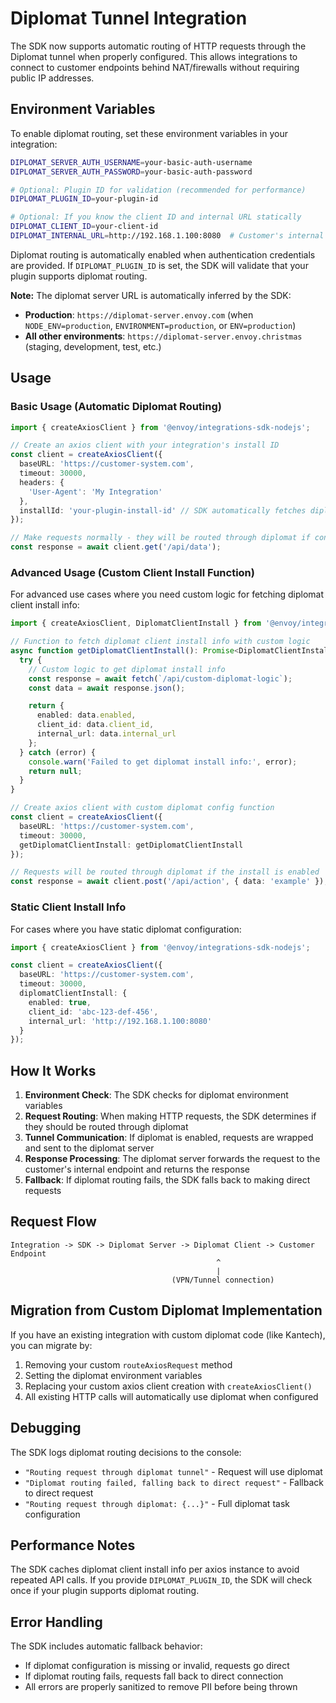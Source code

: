 # Diplomat Tunnel Integration

The SDK now supports automatic routing of HTTP requests through the Diplomat tunnel when properly configured. This allows integrations to connect to customer endpoints behind NAT/firewalls without requiring public IP addresses.

## Environment Variables

To enable diplomat routing, set these environment variables in your integration:

```bash
DIPLOMAT_SERVER_AUTH_USERNAME=your-basic-auth-username
DIPLOMAT_SERVER_AUTH_PASSWORD=your-basic-auth-password

# Optional: Plugin ID for validation (recommended for performance)
DIPLOMAT_PLUGIN_ID=your-plugin-id

# Optional: If you know the client ID and internal URL statically
DIPLOMAT_CLIENT_ID=your-client-id
DIPLOMAT_INTERNAL_URL=http://192.168.1.100:8080  # Customer's internal endpoint
```

Diplomat routing is automatically enabled when authentication credentials are provided. If `DIPLOMAT_PLUGIN_ID` is set, the SDK will validate that your plugin supports diplomat routing.

**Note:** The diplomat server URL is automatically inferred by the SDK:
- **Production**: `https://diplomat-server.envoy.com` (when `NODE_ENV=production`, `ENVIRONMENT=production`, or `ENV=production`)
- **All other environments**: `https://diplomat-server.envoy.christmas` (staging, development, test, etc.)

## Usage

### Basic Usage (Automatic Diplomat Routing)

```typescript
import { createAxiosClient } from '@envoy/integrations-sdk-nodejs';

// Create an axios client with your integration's install ID
const client = createAxiosClient({
  baseURL: 'https://customer-system.com',
  timeout: 30000,
  headers: {
    'User-Agent': 'My Integration'
  },
  installId: 'your-plugin-install-id' // SDK automatically fetches diplomat config
});

// Make requests normally - they will be routed through diplomat if configured
const response = await client.get('/api/data');
```

### Advanced Usage (Custom Client Install Function)

For advanced use cases where you need custom logic for fetching diplomat client install info:

```typescript
import { createAxiosClient, DiplomatClientInstall } from '@envoy/integrations-sdk-nodejs';

// Function to fetch diplomat client install info with custom logic
async function getDiplomatClientInstall(): Promise<DiplomatClientInstall | null> {
  try {
    // Custom logic to get diplomat install info
    const response = await fetch(`/api/custom-diplomat-logic`);
    const data = await response.json();

    return {
      enabled: data.enabled,
      client_id: data.client_id,
      internal_url: data.internal_url
    };
  } catch (error) {
    console.warn('Failed to get diplomat install info:', error);
    return null;
  }
}

// Create axios client with custom diplomat config function
const client = createAxiosClient({
  baseURL: 'https://customer-system.com',
  timeout: 30000,
  getDiplomatClientInstall: getDiplomatClientInstall
});

// Requests will be routed through diplomat if the install is enabled
const response = await client.post('/api/action', { data: 'example' });
```

### Static Client Install Info

For cases where you have static diplomat configuration:

```typescript
import { createAxiosClient } from '@envoy/integrations-sdk-nodejs';

const client = createAxiosClient({
  baseURL: 'https://customer-system.com',
  timeout: 30000,
  diplomatClientInstall: {
    enabled: true,
    client_id: 'abc-123-def-456',
    internal_url: 'http://192.168.1.100:8080'
  }
});
```

## How It Works

1. **Environment Check**: The SDK checks for diplomat environment variables
2. **Request Routing**: When making HTTP requests, the SDK determines if they should be routed through diplomat
3. **Tunnel Communication**: If diplomat is enabled, requests are wrapped and sent to the diplomat server
4. **Response Processing**: The diplomat server forwards the request to the customer's internal endpoint and returns the response
5. **Fallback**: If diplomat routing fails, the SDK falls back to making direct requests

## Request Flow

```
Integration -> SDK -> Diplomat Server -> Diplomat Client -> Customer Endpoint
                                              ^
                                              |
                                    (VPN/Tunnel connection)
```

## Migration from Custom Diplomat Implementation

If you have an existing integration with custom diplomat code (like Kantech), you can migrate by:

1. Removing your custom `routeAxiosRequest` method
2. Setting the diplomat environment variables
3. Replacing your custom axios client creation with `createAxiosClient()`
4. All existing HTTP calls will automatically use diplomat when configured

## Debugging

The SDK logs diplomat routing decisions to the console:
- `"Routing request through diplomat tunnel"` - Request will use diplomat
- `"Diplomat routing failed, falling back to direct request"` - Fallback to direct request
- `"Routing request through diplomat: {...}"` - Full diplomat task configuration

## Performance Notes

The SDK caches diplomat client install info per axios instance to avoid repeated API calls. If you provide `DIPLOMAT_PLUGIN_ID`, the SDK will check once if your plugin supports diplomat routing.

## Error Handling

The SDK includes automatic fallback behavior:
- If diplomat configuration is missing or invalid, requests go direct
- If diplomat routing fails, requests fall back to direct connection
- All errors are properly sanitized to remove PII before being thrown